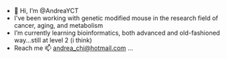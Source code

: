 - 👋 Hi, I’m @AndreaYCT
- I've been working with genetic modified mouse in the research field of cancer, aging, and metabolism
- I’m currently learning bioinformatics, both advanced and old-fashioned way...still at level 2 (i think)
- Reach me 📫 andrea_chi@hotmail.com ...

<!---
AndreaYCT/AndreaYCT is a ✨ special ✨ repository because its `README.md` (this file) appears on your GitHub profile.
You can click the Preview link to take a look at your changes.
--->
